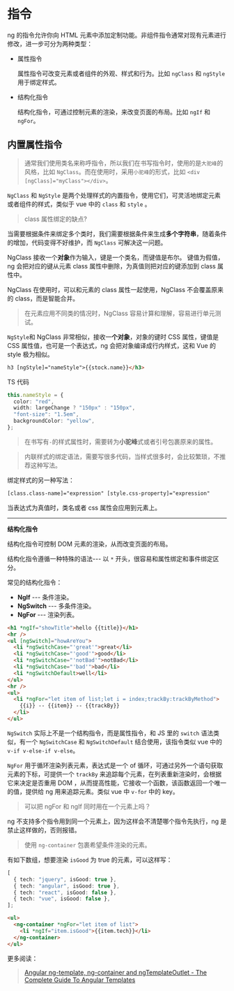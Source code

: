 <!--
 * @Description: 指令
 * @Date: 2020-10-05 13:01:16 +0800
 * @Author: JackChouMine
 * @LastEditTime: 2020-12-26 00:42:10 +0800
 * @LastEditors: JackChou
-->

# 指令

ng 的指令允许你向 HTML 元素中添加定制功能。非组件指令通常对现有元素进行修改，进一步可分为两种类型：

- 属性指令

  属性指令可改变元素或者组件的外观、样式和行为。比如 `ngClass` 和 `ngStyle` 用于绑定样式。

- 结构化指令

  结构化指令，可通过控制元素的渲染，来改变页面的布局。比如 `ngIf` 和 `ngFor`。

## 内置属性指令

> 通常我们使用类名来称呼指令，所以我们在书写指令时，使用的是`大驼峰`的风格，比如 `NgClass`。而在使用时，采用`小驼峰`的形式，比如 `<div [ngClass]="myClass"></div>`。

`NgClass` 和 `NgStyle` 是两个处理样式的内置指令，使用它们，可灵活地绑定元素或者组件的样式，类似于 vue 中的 `class` 和 `style` 。

> class 属性绑定的缺点?

当需要根据条件来绑定多个类时，我们需要根据条件来生成**多个字符串**，随着条件的增加，代码变得不好维护，而 `NgClass` 可解决这一问题。

NgClass 接收一个**对象**作为输入，键是一个类名，而键值是布尔。 键值为假值， ng 会把对应的键从元素 class 属性中删除，为真值则把对应的键添加到 class 属性中。

NgClass 在使用时，可以和元素的 class 属性一起使用，NgClass 不会覆盖原来的 class，而是智能合并。

> 在元素应用不同类的情况时，NgClass 容易计算和理解，容易进行单元测试。

`NgStyle`和 NgClass 非常相似，接收一**个对象**，对象的键时 CSS 属性，键值是 CSS 属性值，也可是一个表达式，ng 会把对象编译成行内样式，这和 Vue 的 style 极为相似。

```html
h3 [ngStyle]="nameStyle">{{stock.name}}</h3>
```

TS 代码

```ts
this.nameStyle = {
  color: "red",
  width: largeChange ? "150px" : "150px",
  "font-size": "1.5em",
  backgroundColor: "yellow",
};
```

> 在书写有`-`的样式属性时，需要转为**小驼峰**式或者引号包裹原来的属性。

> 内联样式的绑定语法，需要写很多代码，当样式很多时，会比较繁琐，不推荐这种写法。

绑定样式的另一种写法：

```html
[class.class-name]="expression" [style.css-property]="expression"
```

当表达式为真值时，类名或者 css 属性会应用到元素上。

---

**结构化指令**

结构化指令可控制 DOM 元素的渲染，从而改变页面的布局。

结构化指令遵循一种特殊的语法--- 以 `*` 开头，很容易和属性绑定和事件绑定区分。

常见的结构化指令：

- **NgIf** --- 条件渲染。
- **NgSwitch** --- 多条件渲染。
- **NgFor** --- 渲染列表。

```html
<h1 *ngIf="showTitle">hello {{title}}</h1>
<hr />
<ul [ngSwitch]="howAreYou">
  <li *ngSwitchCase="'great'">great</li>
  <li *ngSwitchCase="'good'">good</li>
  <li *ngSwitchCase="'notBad'">notBad</li>
  <li *ngSwitchCase="'bad'">bad</li>
  <li *ngSwitchDefault>well</li>
</ul>
<hr />
<ul>
  <li *ngFor="let item of list;let i = index;trackBy:trackByMethod">
    {{i}} -- {{item}} -- {{trackBy}}
  </li>
</ul>
```

`NgSwitch` 实际上不是一个结构指令，而是属性指令，和 JS 里的 `switch` 语法类似，有一个 `NgSwitchCase` 和 `NgSwitchDefault` 结合使用，该指令类似 vue 中的 `v-if v-else-if v-else`。

`NgFor` 用于循环渲染列表元素，表达式是一个 of 循环，可通过另外一个语句获取元素的下标，可提供一个 `trackBy` 来追踪每个元素，在列表重新渲染时，会根据它来决定是否重用 DOM ，从而提高性能，它接收一个函数，该函数返回一个唯一的值，提供给 ng 用来追踪元素。类似 vue 中 `v-for` 中的 key。

> 可以把 ngFor 和 ngIf 同时用在一个元素上吗？

ng 不支持多个指令用到同一个元素上，因为这样会不清楚哪个指令先执行，ng 是禁止这样做的，否则报错。

> 使用 `ng-container` 包裹希望条件渲染的元素。

有如下数组，想要渲染 `isGood` 为 true 的元素，可以这样写：

```ts
[
  { tech: "jquery", isGood: true },
  { tech: "angular", isGood: true },
  { tech: "react", isGood: false },
  { tech: "vue", isGood: false },
];
```

```html
<ul>
  <ng-container *ngFor="let item of list">
    <li *ngIf="item.isGood">{{item.tech}}</li>
  </ng-container>
</ul>
```

更多阅读：

> [Angular ng-template, ng-container and ngTemplateOutlet - The Complete Guide To Angular Templates](https://blog.angular-university.io/angular-ng-template-ng-container-ngtemplateoutlet/)
